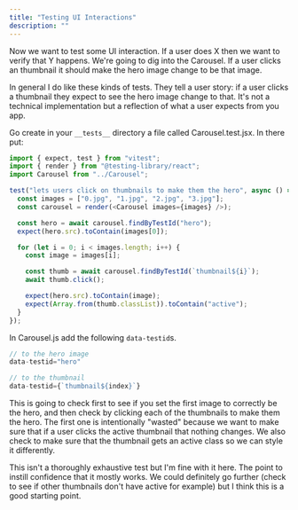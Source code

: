 ```yaml
---
title: "Testing UI Interactions"
description: ""
---
```


Now we want to test some UI interaction. If a user does X then we want to verify that Y happens. We're going to dig into the Carousel. If a user clicks an thumbnail it should make the hero image change to be that image.

In general I do like these kinds of tests. They tell a user story: if a user clicks a thumbnail they expect to see the hero image change to that. It's not a technical implementation but a reflection of what a user expects from you app.

Go create in your `__tests__` directory a file called Carousel.test.jsx. In there put:

```javascript
import { expect, test } from "vitest";
import { render } from "@testing-library/react";
import Carousel from "../Carousel";

test("lets users click on thumbnails to make them the hero", async () => {
  const images = ["0.jpg", "1.jpg", "2.jpg", "3.jpg"];
  const carousel = render(<Carousel images={images} />);

  const hero = await carousel.findByTestId("hero");
  expect(hero.src).toContain(images[0]);

  for (let i = 0; i < images.length; i++) {
    const image = images[i];

    const thumb = await carousel.findByTestId(`thumbnail${i}`);
    await thumb.click();

    expect(hero.src).toContain(image);
    expect(Array.from(thumb.classList)).toContain("active");
  }
});
```

In Carousel.js add the following `data-testid`s.

```javascript
// to the hero image
data-testid="hero"

// to the thumbnail
data-testid={`thumbnail${index}`}
```

This is going to check first to see if you set the first image to correctly be the hero, and then check by clicking each of the thumbnails to make them the hero. The first one is intentionally "wasted" because we want to make sure that if a user clicks the active thumbnail that nothing changes. We also check to make sure that the thumbnail gets an active class so we can style it differently.

This isn't a thoroughly exhaustive test but I'm fine with it here. The point to instill confidence that it mostly works. We could definitely go further (check to see if other thumbnails don't have active for example) but I think this is a good starting point.
